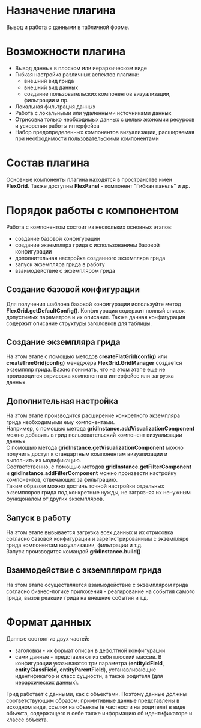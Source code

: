 # Назначение плагина 

Вывод и работа с данными в табличной форме.

# Возможности плагина

- Вывод данных в плоском или иерархическом виде
- Гибкая настройка различных аспектов плагина:
    - внешний вид грида
    - внешний вид данных
    - создание пользовательских компонентов визуализации, фильтрации и пр.
- Локальная фильтрация данных
- Работа с локальными или удаленными источниками данных
- Отрисовка только необходимых данных с целью экономии ресурсов и ускорения работы интерфейса
- Набор предопределенных компонентов визуализации, расширяемая при необходимости пользовательскими компонентами

# Состав плагина

Основные компоненты плагина находятся в пространстве имен **FlexGrid**. Также доступны **FlexPanel** - компонент "Гибкая панель" и др.

# Порядок работы с компонентом

Работа с компонентом состоит из нескольких основных этапов:

- создание базовой конфигурации
- создание экземпляра грида с использованием базовой конфигурации
- дополнительная настройка созданного экземпляра грида
- запуск экземпляра грида в работу
- взаимодействие с экземпляром грида


## Создание базовой конфигурации

Для получения шаблона базовой конфигурации используйте метод **FlexGrid.getDefaultConfig()**. Конфигурация содержит полный список 
допустимых параметров и их описание. Также данная конфигурация содержит описание структуры заголовков для таблицы.

## Создание экземпляра грида

На этом этапе с помощью методов **createFlatGrid(config)** или **createTreeGrid(config)** менеджера **FlexGrid.GridManager** создается экземпляр
грида. Важно понимать, что на этом этапе еще не производится отрисовка компонента в интерфейсе или загрузка данных.

## Дополнительная настройка

На этом этапе производится расширение конкретного экземпляра грида необходимыми ему компонентами.  
Например, с помощью метода **gridInstance.addVisualizationComponent** можно добавить в грид пользовательский компонент
визуализации данных.  
С помощью метода **gridInstance.getVisualizationComponent** можно получить доступ к стандартным компонентам визуализации и выполнить их модификацию.  
Соответственно, с помощью методов **gridInstance.getFilterComponent** и **gridInstance.addFilterComponent** можно произвести настройку компонентов, отвечающих за фильтрацию.  
Таким образом можно достичь точной настройки отдельных экземпляров грида под конкретные нужды, не загрязняя их ненужным функцоналом от других экземпляров.

## Запуск в работу

На этом этапе вызывается загрузка всех данных и их отрисовка согласно базовой конфигурации и зарегистрированным с экземпляре грида компонентам визуализации, фильтрации и т.д.  
Запуск производится командой **gridInstance.build()**

## Взаимодействие с экземпляром грида

На этом этапе осуществляется взаимодействие с экземпляром грида согласно бизнес-логике приложения - реагирование на события самого грида, вызов реакции грида на внешние события и т.д.

# Формат данных

Данные состоят из двух частей:

- заголовки - их формат описан в дефолтной конфигурации
- сами данные - представляют из себя плоский массив. В конфигурации указываются три параметра (**entityIdField**, **entityClassField**, **entityParentField**), 
устанавливающие идентификатор и класс сущности, а также родителя (для иерархических данных).

Грид работает с данными, как с объектами. Поэтому данные должны соответствующим образом: примитивные данные представлены в исходном виде, ссылки на объекты (в частности на родителя) в виде объекта, содержащего в себе также информацию об идентификаторе и классе объекта. 